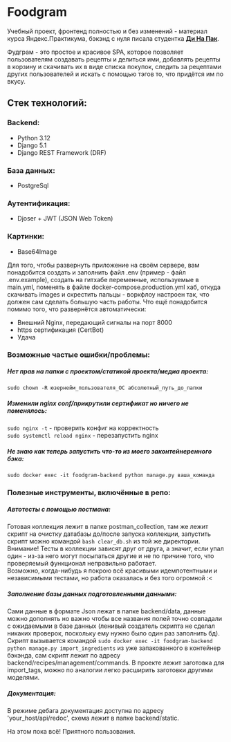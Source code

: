 # Foodgram

Учебный проект, фронтенд полностью и без изменений - материал курса Яндекс.Практикума, бэкэнд с нуля  писала студентка [**Ди На Пак**](https://github.com/Nenfind).

Фудграм - это простое и красивое SPA, которое позволяет пользователям создавать рецепты и делиться ими, добавлять рецепты в корзину и скачивать их в виде списка покупок, следить за рецептами других пользователей и искать с помощью тэгов то, что придётся им по вкусу. 

## Стек технологий:

### Backend:

 - Python 3.12
 - Django 5.1
 - Django REST Framework (DRF)
   
### База данных:

 - PostgreSql
   
### Аутентификация:

 - Djoser + JWT (JSON Web Token)
   
### Картинки:

 - Base64Image

Для того, чтобы развернуть приложение на своём сервере, вам понадобится создать и заполнить файл .env (пример - файл .env.example), создать на гитхабе переменные, используемые в main.yml, поменять в файле docker-compose.production.yml хаб, откуда скачивать images и скрестить пальцы - воркфлоу настроен так, что должен сам сделать большую часть работы. Что ещё понадобится помимо того, что развернётся автоматически: 
- Внешний Nginx, передающий сигналы на порт 8000
- https сертификация (CertBot)
- Удача

### Возможные частые ошибки/проблемы:
##### Нет прав на папки с проектом/статикой проекта/медиа проекта:

`sudo chown -R юзернейм_пользователя_ОС абсолютный_путь_до_папки`

##### Изменили nginx conf/прикрутили сертификат но ничего не поменялось:  

`sudo nginx -t` - проверить конфиг на корректность  
`sudo systemctl reload nginx` - перезапустить nginx  

##### Не знаю как теперь запустить что-то из моего законтейнеренного бэка:  

`sudo docker exec -it foodgram-backend python manage.py ваша_команда`

### Полезные инструменты, включённые в репо:  

##### Автотесты с помощью постмана:  

Готовая коллекция лежит в папке postman_collection, там же лежит скрипт на очистку датабазы до/после запуска коллекции, запустить скрипт можно командой `bash clear_db.sh` из той же директории.  
Внимание! Тесты в коллекции зависят друг от друга, а значит, если упал один - из-за него могут посыпаться другие и не по причине того, что проверяемый функционал неправильно работает.  
Возможно, когда-нибудь я покрою всё красивыми идемпотентными и независимыми тестами, но работа оказалась и без того огромной :<

##### Заполнение базы данных подготовленными данными:  

Сами данные в формате Json лежат в папке backend/data, данные можно дополнять но важно чтобы все названия полей точно совпадали с ожидаемыми в базе данных (ленивый создатель скрипта не сделал никаких проверок, поскольку ему нужно было один раз заполнить бд). Скрипт вызывается командой `sudo docker exec -it foodgram-backend python manage.py import_ingredients` из уже запакованного в контейнер бэкэнда, сам скрипт лежит по адресу backend/recipes/management/commands. В проекте лежит заготовка для import_tags, можно по аналогии легко расширить заготовки другими моделями.

##### Документация:  

В режиме дебага документация доступна по адресу 'your_host/api/redoc', схема лежит в папке backend/static.

На этом пока всё! Приятного пользования. 
